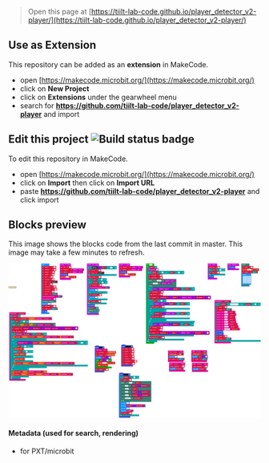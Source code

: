 
> Open this page at [https://tiilt-lab-code.github.io/player_detector_v2-player/](https://tiilt-lab-code.github.io/player_detector_v2-player/)

## Use as Extension

This repository can be added as an **extension** in MakeCode.

* open [https://makecode.microbit.org/](https://makecode.microbit.org/)
* click on **New Project**
* click on **Extensions** under the gearwheel menu
* search for **https://github.com/tiilt-lab-code/player_detector_v2-player** and import

## Edit this project ![Build status badge](https://github.com/tiilt-lab-code/player_detector_v2-player/workflows/MakeCode/badge.svg)

To edit this repository in MakeCode.

* open [https://makecode.microbit.org/](https://makecode.microbit.org/)
* click on **Import** then click on **Import URL**
* paste **https://github.com/tiilt-lab-code/player_detector_v2-player** and click import

## Blocks preview

This image shows the blocks code from the last commit in master.
This image may take a few minutes to refresh.

![A rendered view of the blocks](https://github.com/tiilt-lab-code/player_detector_v2-player/raw/master/.github/makecode/blocks.png)

#### Metadata (used for search, rendering)

* for PXT/microbit
<script src="https://makecode.com/gh-pages-embed.js"></script><script>makeCodeRender("{{ site.makecode.home_url }}", "{{ site.github.owner_name }}/{{ site.github.repository_name }}");</script>
